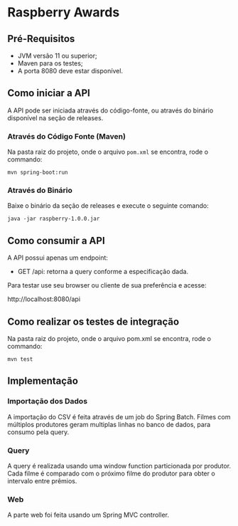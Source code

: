 # Raspberry Awards

## Pré-Requisitos

- JVM versão 11 ou superior;
- Maven para os testes;
- A porta 8080 deve estar disponível.

## Como iniciar a API

A API pode ser iniciada  através do código-fonte,  ou através do binário disponível na seção de releases.

### Através do Código Fonte (Maven)

Na pasta raiz do projeto, onde o arquivo `pom.xml` se encontra, rode
o commando:

    mvn spring-boot:run

### Através do Binário
Baixe o binário da seção de releases e execute o seguinte comando:

    java -jar raspberry-1.0.0.jar

## Como consumir a API

A API possui apenas um endpoint:

- GET /api: retorna a query conforme a especificação dada.

Para testar use seu browser ou cliente de sua preferência e acesse:

http://localhost:8080/api

## Como realizar os testes de integração

Na pasta raiz do projeto, onde o arquivo pom.xml se encontra, rode o commando:

    mvn test

## Implementação

### Importação dos Dados

A importação do CSV é feita através de um job do Spring Batch. 
Filmes com múltiplos produtores geram multiplas linhas no banco de dados, para consumo pela query.

### Query

A query é realizada usando uma window function particionada por produtor. Cada filme é comparado com o próximo filme do produtor para obter o intervalo entre prêmios.

### Web

A parte web foi feita usando um Spring MVC controller.